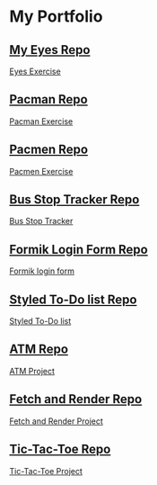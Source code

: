 # My Portfolio
## <a href="https://github.com/BermudaOG/eyes"> My Eyes Repo </a>
<a href="https://bermudaog.github.io/eyes/"> Eyes Exercise </a>
## <a href="https://github.com/BermudaOG/pacman"> Pacman Repo </a>
<a href="https://bermudaog.github.io/pacman/"> Pacman Exercise </a>
## <a href="https://github.com/BermudaOG/Pacmen"> Pacmen Repo </a>
<a href="https://bermudaog.github.io/Pacmen/"> Pacmen Exercise </a>
## <a href="https://github.com/BermudaOG/BusStopTracker"> Bus Stop Tracker Repo </a>
<a href="https://bermudaog.github.io/BusStopTracker/"> Bus Stop Tracker </a>
## <a href="https://github.com/BermudaOG/formik-login-form"> Formik Login Form Repo </a>
<a href="https://bermudaog.github.io/formik-login-form/"> Formik login form </a>
## <a href="https://github.com/BermudaOG/Styled-To-Do-list"> Styled To-Do list Repo </a>
<a href="https://bermudaog.github.io/Styled-To-Do-list/"> Styled To-Do list </a>
## <a href="https://github.com/BermudaOG/atm-project"> ATM Repo </a>
<a href="https://bermudaog.github.io/atm-project/"> ATM Project </a>
## <a href="https://github.com/BermudaOG/fetch-n-render-project"> Fetch and Render Repo </a>
<a href="https://bermudaog.github.io/fetch-n-render-project/"> Fetch and Render Project </a>
## <a href="https://github.com/BermudaOG/tic-tac-toe"> Tic-Tac-Toe Repo </a>
<a href="https://bermudaog.github.io/tic-tac-toe/"> Tic-Tac-Toe Project </a>
